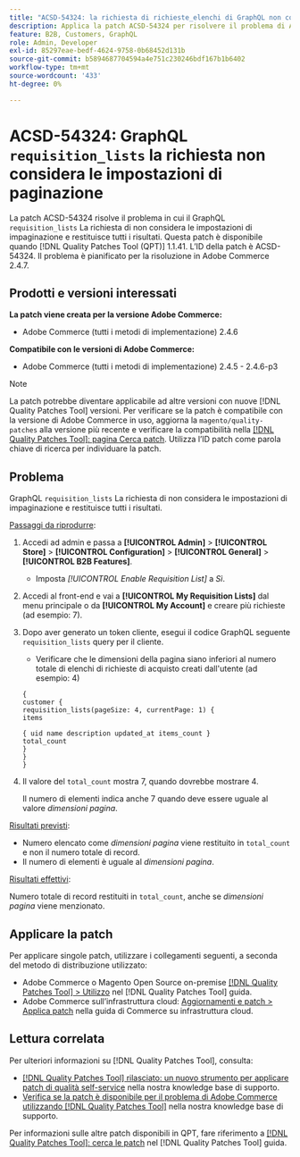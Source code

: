 ```yaml
---
title: "ACSD-54324: la richiesta di richieste_elenchi di GraphQL non considera le impostazioni di paginazione"
description: Applica la patch ACSD-54324 per risolvere il problema di Adobe Commerce, in cui la richiesta di "richieste_elenchi" di GraphQL non considera le impostazioni di impaginazione e restituisce tutti i risultati.
feature: B2B, Customers, GraphQL
role: Admin, Developer
exl-id: 85297eae-bedf-4624-9758-0b68452d131b
source-git-commit: b5894687704594a4e751c230246bdf167b1b6402
workflow-type: tm+mt
source-wordcount: '433'
ht-degree: 0%

---
```


# ACSD-54324: GraphQL `requisition_lists` la richiesta non considera le impostazioni di paginazione

La patch ACSD-54324 risolve il problema in cui il GraphQL `requisition_lists` La richiesta di non considera le impostazioni di impaginazione e restituisce tutti i risultati. Questa patch è disponibile quando [!DNL Quality Patches Tool (QPT)] 1.1.41. L’ID della patch è ACSD-54324. Il problema è pianificato per la risoluzione in Adobe Commerce 2.4.7.

## Prodotti e versioni interessati

**La patch viene creata per la versione Adobe Commerce:**

* Adobe Commerce (tutti i metodi di implementazione) 2.4.6

**Compatibile con le versioni di Adobe Commerce:**

* Adobe Commerce (tutti i metodi di implementazione) 2.4.5 - 2.4.6-p3

>[!NOTE]
>
>La patch potrebbe diventare applicabile ad altre versioni con nuove [!DNL Quality Patches Tool] versioni. Per verificare se la patch è compatibile con la versione di Adobe Commerce in uso, aggiorna la `magento/quality-patches` alla versione più recente e verificare la compatibilità nella [[!DNL Quality Patches Tool]: pagina Cerca patch](https://experienceleague.adobe.com/tools/commerce-quality-patches/index.html). Utilizza l’ID patch come parola chiave di ricerca per individuare la patch.

## Problema

GraphQL `requisition_lists` La richiesta di non considera le impostazioni di impaginazione e restituisce tutti i risultati.

<u>Passaggi da riprodurre</u>:

1. Accedi ad admin e passa a **[!UICONTROL Admin]** > **[!UICONTROL Store]** > **[!UICONTROL Configuration]** > **[!UICONTROL General]** > **[!UICONTROL B2B Features]**.

   * Imposta *[!UICONTROL Enable Requisition List]* a *Sì*.

1. Accedi al front-end e vai a **[!UICONTROL My Requisition Lists]** dal menu principale o da **[!UICONTROL My Account]** e creare più richieste (ad esempio: 7).
1. Dopo aver generato un token cliente, esegui il codice GraphQL seguente `requisition_lists` query per il cliente.

   * Verificare che le dimensioni della pagina siano inferiori al numero totale di elenchi di richieste di acquisto creati dall&#39;utente (ad esempio: 4)

   ```
   {
   customer {
   requisition_lists(pageSize: 4, currentPage: 1) {
   items
   
   { uid name description updated_at items_count }
   total_count
   }
   }
   }
   ```

1. Il valore del `total_count` mostra 7, quando dovrebbe mostrare 4.

   Il numero di elementi indica anche 7 quando deve essere uguale al valore *dimensioni pagina*.

<u>Risultati previsti</u>:

* Numero elencato come *dimensioni pagina* viene restituito in `total_count` e non il numero totale di record.
* Il numero di elementi è uguale al *dimensioni pagina*.

<u>Risultati effettivi</u>:

Numero totale di record restituiti in `total_count`, anche se *dimensioni pagina* viene menzionato.

## Applicare la patch

Per applicare singole patch, utilizzare i collegamenti seguenti, a seconda del metodo di distribuzione utilizzato:

* Adobe Commerce o Magento Open Source on-premise [[!DNL Quality Patches Tool] > Utilizzo](https://experienceleague.adobe.com/docs/commerce-operations/tools/quality-patches-tool/usage.html) nel [!DNL Quality Patches Tool] guida.
* Adobe Commerce sull’infrastruttura cloud: [Aggiornamenti e patch > Applica patch](https://experienceleague.adobe.com/docs/commerce-cloud-service/user-guide/develop/upgrade/apply-patches.html) nella guida di Commerce su infrastruttura cloud.

## Lettura correlata

Per ulteriori informazioni su [!DNL Quality Patches Tool], consulta:

* [[!DNL Quality Patches Tool] rilasciato: un nuovo strumento per applicare patch di qualità self-service](/help/announcements/adobe-commerce-announcements/magento-quality-patches-released-new-tool-to-self-serve-quality-patches.md) nella nostra knowledge base di supporto.
* [Verifica se la patch è disponibile per il problema di Adobe Commerce utilizzando [!DNL Quality Patches Tool]](/help/support-tools/patches-available-in-qpt-tool/check-patch-for-magento-issue-with-magento-quality-patches.md) nella nostra knowledge base di supporto.

Per informazioni sulle altre patch disponibili in QPT, fare riferimento a [[!DNL Quality Patches Tool]: cerca le patch](https://experienceleague.adobe.com/tools/commerce-quality-patches/index.html) nel [!DNL Quality Patches Tool] guida.
